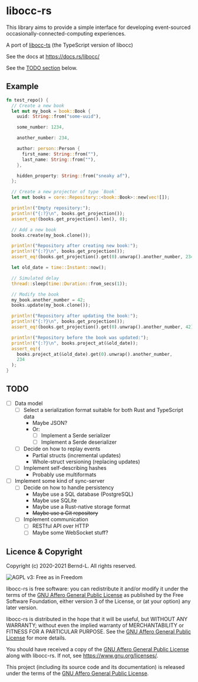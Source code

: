 # libocc-rs

This library aims to provide a simple interface for developing event-sourced occasionally-connected-computing experiences.

A port of [libocc-ts](https://github.com/Bernd-L/libocc-ts) (the TypeScript version of libocc)

See the docs at <https://docs.rs/libocc/>

See the [TODO section](#todo) below.

## Example

```Rust
fn test_repo() {
  // Create a new book
  let mut my_book = book::Book {
    uuid: String::from("some-uuid"),

    some_number: 1234,

    another_number: 234,

    author: person::Person {
      first_name: String::from(""),
      last_name: String::from(""),
    },

    hidden_property: String::from("sneaky af"),
  };

  // Create a new projector of type `Book`
  let mut books = core::Repository::<book::Book>::new(vec![]);

  println!("Empty repository:");
  println!("{:?}\n", books.get_projection());
  assert_eq!(books.get_projection().len(), 0);

  // Add a new book
  books.create(my_book.clone());

  println!("Repository after creating new book:");
  println!("{:?}\n", books.get_projection());
  assert_eq!(books.get_projection().get(0).unwrap().another_number, 234);

  let old_date = time::Instant::now();

  // Simulated delay
  thread::sleep(time::Duration::from_secs(1));

  // Modify the book
  my_book.another_number = 42;
  books.update(my_book.clone());

  println!("Repository after updating the book:");
  println!("{:?}\n", books.get_projection());
  assert_eq!(books.get_projection().get(0).unwrap().another_number, 42);

  println!("Repository before the book was updated:");
  println!("{:?}\n", books.project_at(&old_date));
  assert_eq!(
    books.project_at(&old_date).get(0).unwrap().another_number,
    234
  );
}
```

## TODO

- [ ] Data model
  - [ ] Select a serialization format suitable for both Rust and TypeScript data
    - Maybe JSON?
    - Or:
      - [ ] Implement a Serde serializer
      - [ ] Implement a Serde deserializer
  - [ ] Decide on how to replay events
    - Partial structs (incremental updates)
    - Whole-struct versioning (replacing updates)
  - [ ] Implement self-describing hashes
    - Probably use multiformats
- [ ] Implement some kind of sync-server
  - [ ] Decide on how to handle persistency
    - Maybe use a SQL database (PostgreSQL)
    - Maybe use SQLite
    - Maybe use a Rust-native storage format
    - ~~Maybe use a Git repository~~
  - [ ] Implement communication
    - [ ] RESTful API over HTTP
    - [ ] Maybe some WebSocket stuff?

## Licence & Copyright

Copyright (c) 2020-2021 Bernd-L. All rights reserved.

![AGPL v3: Free as in Freedom](https://www.gnu.org/graphics/agplv3-with-text-162x68.png)

libocc-rs is free software: you can redistribute it and/or modify it under the terms of the [GNU Affero General Public License](/LICENSE.md) as published by the Free Software Foundation, either version 3 of the License, or (at your option) any later version.

libocc-rs is distributed in the hope that it will be useful, but WITHOUT ANY WARRANTY; without even the implied warranty of MERCHANTABILITY or FITNESS FOR A PARTICULAR PURPOSE. See the [GNU Affero General Public License](/LICENSE.md) for more details.

You should have received a copy of the [GNU Affero General Public License](/LICENSE.md) along with libocc-rs. If not, see <https://www.gnu.org/licenses/>.

This project (including its source code and its documentation) is released under the terms of the [GNU Affero General Public License](/LICENSE.md).
